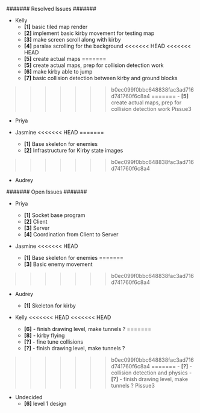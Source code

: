 ####### Resolved Issues #######

- Kelly
	- **[1]** basic tiled map render
	- **[2]** implement basic kirby movement for testing map
	- **[3]** make screen scroll along with kirby
	- **[4]** paralax scrolling for the background
<<<<<<< HEAD
<<<<<<< HEAD
	- **[5]** create actual maps
=======
	- **[5]** create actual maps, prep for collision detection work
	- **[6]** make kirby able to jump
	- **[7]** basic collision detection between kirby and ground blocks
>>>>>>> b0ec099f0bbc648838fac3ad716d741760f6c8a4
=======
	- **[5]** create actual maps, prep for collision detection work
>>>>>>> Pissue3

- Priya

- Jasmine
<<<<<<< HEAD
=======
	- **[1]** Base skeleton for enemies
	- **[2]** Infrastructure for Kirby state images
>>>>>>> b0ec099f0bbc648838fac3ad716d741760f6c8a4

- Audrey

####### Open Issues #######

- Priya
	- **[1]** Socket base program
	- **[2]** Client
	- **[3]** Server
	- **[4]** Coordination from Client to Server

- Jasmine
<<<<<<< HEAD
	- **[1]** Base skeleton for enemies
=======
	- **[3]** Basic enemy movement
>>>>>>> b0ec099f0bbc648838fac3ad716d741760f6c8a4

- Audrey
	- **[1]** Skeleton for kirby

- Kelly
<<<<<<< HEAD
<<<<<<< HEAD
	- **[6]** - finish drawing level, make tunnels ?
=======
	- **[8]** - kirby flying
	- **[?]** - fine tune collisions
	- **[?]** - finish drawing level, make tunnels ?
>>>>>>> b0ec099f0bbc648838fac3ad716d741760f6c8a4
=======
	- **[?]** - collision detection and physics
	- **[?]** - finish drawing level, make tunnels ?
>>>>>>> Pissue3
	

- Undecided
	- **[6]** level 1 design
